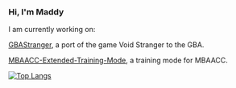 <!--
[![Anurag's GitHub stats](https://github-readme-stats.vercel.app/api?username=Meepster99&hide_border=true&bg_color=121212&title_color=bd1a0b&text_color=b0b0b0)](https://github.com/anuraghazra/github-readme-stats)


[![Anurag's GitHub stats](https://github-readme-stats.vercel.app/api?username=Meepster99&hide_border=true&theme=ambient_gradient&hide_rank=true)](https://github.com/anuraghazra/github-readme-stats)

<a href="https://github.com/anuraghazra/github-readme-stats">
  <img height=200 align="center" src="https://github-readme-stats.vercel.app/api?username=Meepster99&hide_border=true&theme=ambient_gradient&hide_rank=true&hide_title=true" />
</a>
<a href="https://github.com/anuraghazra/github-readme-stats">
  <img height=200 align="center" src="https://github-readme-stats.vercel.app/api/top-langs/?username=Meepster99&hide_border=true&theme=ambient_gradient&layout=compact&hide_title=true" />
</a>

-->

### Hi, I'm Maddy

I am currently working on:

[GBAStranger](https://github.com/Meepster99/GBAStranger), a port of the game Void Stranger to the GBA.

[MBAACC-Extended-Training-Mode](https://github.com/fangdreth/MBAACC-Extended-Training-Mode), a training mode for MBAACC.

[![Top Langs](https://github-readme-stats.vercel.app/api/top-langs/?username=Meepster99&hide_border=true&theme=ambient_gradient&layout=compact)](https://github.com/anuraghazra/github-readme-stats)

